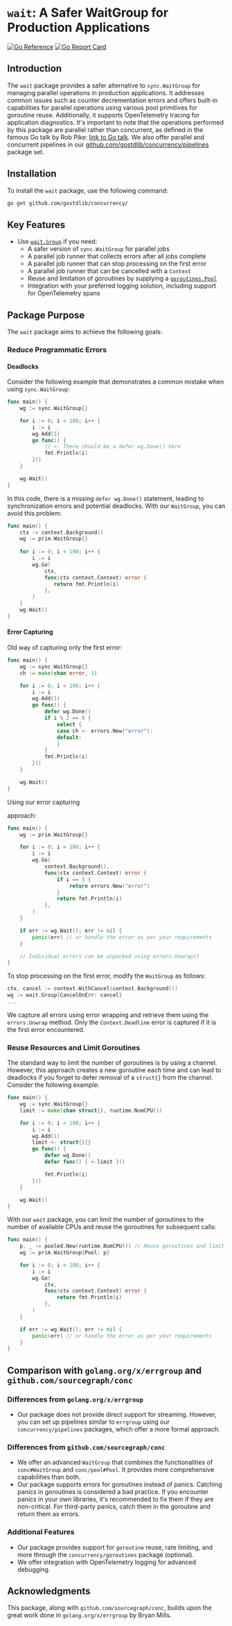 # `wait`: A Safer WaitGroup for Production Applications

[![Go Reference](https://pkg.go.dev/badge/github.com/gostdlib/concurrency/concurrency.svg)](https://pkg.go.dev/github.com/gostdlib/concurrency/slices)
[![Go Report Card](https://goreportcard.com/badge/github.com/gostdlib/concurrency)](https://goreportcard.com/report/github.com/gostdlib/concurrency)

## Introduction

The `wait` package provides a safer alternative to `sync.WaitGroup` for managing parallel operations in production applications. It addresses common issues such as counter decrementation errors and offers built-in capabilities for parallel operations using various pool primitives for goroutine reuse. Additionally, it supports OpenTelemetry tracing for application diagnostics. It's important to note that the operations performed by this package are parallel rather than concurrent, as defined in the famous Go talk by Rob Pike: [link to Go talk](https://go.dev/blog/waza-talk). We also offer parallel and concurrent pipelines in our [github.com/gostdlib/concurrency/pipelines](https://github.com/gostdlib/concurrency/pipelines) package set.

## Installation

To install the `wait` package, use the following command:

```sh
go get github.com/gostdlib/concurrency/
```

## Key Features

- Use [`wait.Group`](https://pkg.go.dev/github.com/gostdlib/prim#WaitGroup) if you need:
  - A safer version of `sync.WaitGroup` for parallel jobs
  - A parallel job runner that collects errors after all jobs complete
  - A parallel job runner that can stop processing on the first error
  - A parallel job runner that can be cancelled with a `Context`
  - Reuse and limitation of goroutines by supplying a [`goroutines.Pool`](https://pkg.go.dev/github.com/gostdlib/goroutiones#Pool)
  - Integration with your preferred logging solution, including support for OpenTelemetry spans

## Package Purpose

The `wait` package aims to achieve the following goals:

### Reduce Programmatic Errors

#### Deadlocks

Consider the following example that demonstrates a common mistake when using `sync.WaitGroup`:

```go
func main() {
    wg := sync.WaitGroup{}

    for i := 0; i < 100; i++ {
        i := i
        wg.Add(1)
        go func() {
            // <- There should be a defer wg.Done() here
            fmt.Println(i)
        }()
    }

    wg.Wait()
}
```

In this code, there is a missing `defer wg.Done()` statement, leading to synchronization errors and potential deadlocks. With our `WaitGroup`, you can avoid this problem:

```go
func main() {
    ctx := context.Background()
    wg := prim.WaitGroup{}
   
    for i := 0; i < 100; i++ {
        i := i
        wg.Go(
            ctx,
            func(ctx context.Context) error {
               return fmt.Println(i)
            },
        )
    }
    wg.Wait()
}
```

#### Error Capturing

Old way of capturing only the first error:

```go
func main() {
    wg := sync.WaitGroup{}
    ch := make(chan error, 1)

    for i := 0; i < 100; i++ {
        i := i
        wg.Add(1)
        go func() {
            defer wg.Done()
            if i % 2 == 0 {
                select {
                case ch <- errors.New("error"):
                default:
                }
            }
            fmt.Println(i)
        }()
    }

    wg.Wait()
}
```

Using our error capturing

 approach:

```go
func main() {
    wg := prim.WaitGroup{}

    for i := 0; i < 100; i++ {
        i := i
        wg.Go(
            context.Background(),
            func(ctx context.Context) error {
                if i == 3 {
                    return errors.New("error")
                }
                return fmt.Println(i)
            },
        )
    }

    if err := wg.Wait(); err != nil {
        panic(err) // or handle the error as per your requirements
    }

    // Individual errors can be unpacked using errors.Unwrap()
}
```

To stop processing on the first error, modify the `WaitGroup` as follows:

```go
ctx, cancel := context.WithCancel(context.Background())
wg := wait.Group{CancelOnErr: cancel}
...
```

We capture all errors using error wrapping and retrieve them using the `errors.Unwrap` method. Only the `Context.Deadline` error is captured if it is the first error encountered.

### Reuse Resources and Limit Goroutines

The standard way to limit the number of goroutines is by using a channel. However, this approach creates a new goroutine each time and can lead to deadlocks if you forget to defer removal of a `struct{}` from the channel. Consider the following example:

```go
func main() {
    wg := sync.WaitGroup{}
    limit := make(chan struct{}, runtime.NumCPU())

    for i := 0; i < 100; i++ {
        i := i
        wg.Add(1)
        limit <- struct{}{}
        go func() {
            defer wg.Done()
            defer func() { <-limit }()

            fmt.Println(i)
        }()
    }

    wg.Wait()
}
```

With our `wait` package, you can limit the number of goroutines to the number of available CPUs and reuse the goroutines for subsequent calls:

```go
func main() {
    p, _ := pooled.New(runtime.NumCPU()) // Reuse goroutines and limit their number.
    wg := prim.WaitGroup{Pool: p}

    for i := 0; i < 100; i++ {
        i := i
        wg.Go(
            ctx,
            func(ctx context.Context) error {
                return fmt.Println(i)
            },
        )
    }

    if err := wg.Wait(); err != nil {
        panic(err) // or handle the error as per your requirements
    }
}
```

## Comparison with `golang.org/x/errgroup` and `github.com/sourcegraph/conc`

### Differences from `golang.org/x/errgroup`

- Our package does not provide direct support for streaming. However, you can set up pipelines similar to `errgroup` using our `concurrency/pipelines` packages, which offer a more formal approach.

### Differences from `github.com/sourcegraph/conc`

- We offer an advanced `WaitGroup` that combines the functionalities of `conc#WaitGroup` and `conc/pool#Pool`. It provides more comprehensive capabilities than both.
- Our package supports errors for goroutines instead of panics. Catching panics in goroutines is considered a bad practice. If you encounter panics in your own libraries, it's recommended to fix them if they are non-critical. For third-party panics, catch them in the goroutine and return them as errors.

### Additional Features

- Our package provides support for `goroutine` reuse, rate limiting, and more through the `concurrency/goroutines` package (optional).
- We offer integration with OpenTelemetry logging for advanced debugging.

## Acknowledgments

This package, along with `github.com/sourcegraph/conc`, builds upon the great work done in `golang.org/x/errgroup` by Bryan Mills.
